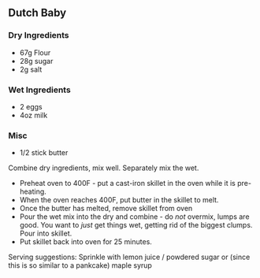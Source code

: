 ## Dutch Baby

### Dry Ingredients

* 67g Flour
* 28g sugar
* 2g salt

### Wet Ingredients

* 2 eggs 
* 4oz milk

### Misc

* 1/2 stick butter


Combine dry ingredients, mix well. Separately mix the wet.

* Preheat oven to 400F - put a cast-iron skillet in the oven while it is pre-heating.
* When the oven reaches 400F, put butter in the skillet to melt.
* Once the butter has melted, remove skillet from oven
* Pour the wet mix into the dry and combine - do *not* overmix, lumps are good. You want to *just* get things wet, getting rid of the biggest clumps. Pour into skillet.
* Put skillet back into oven for 25 minutes.

Serving suggestions: Sprinkle with lemon juice / powdered sugar or (since this is so similar to a pankcake) maple syrup
